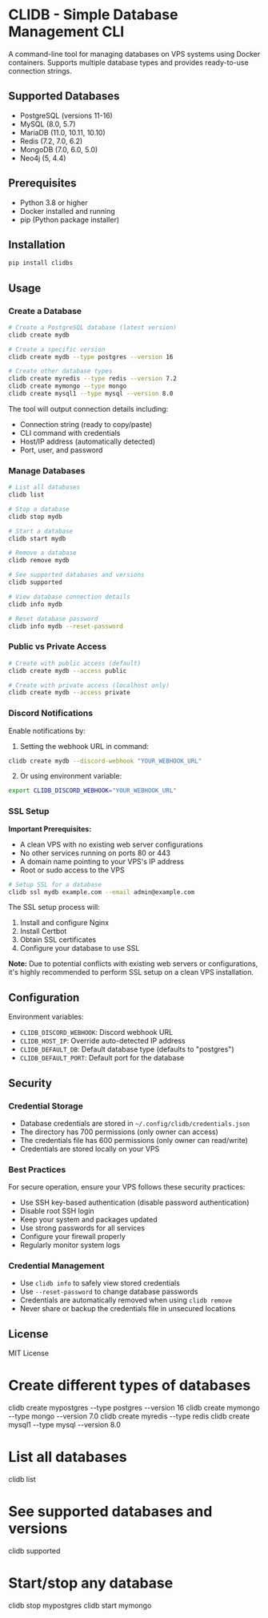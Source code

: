 # CLIDB - Simple Database Management CLI

A command-line tool for managing databases on VPS systems using Docker containers. Supports multiple database types and provides ready-to-use connection strings.

## Supported Databases

- PostgreSQL (versions 11-16)
- MySQL (8.0, 5.7)
- MariaDB (11.0, 10.11, 10.10)
- Redis (7.2, 7.0, 6.2)
- MongoDB (7.0, 6.0, 5.0)
- Neo4j (5, 4.4)

## Prerequisites

- Python 3.8 or higher
- Docker installed and running
- pip (Python package installer)

## Installation

```bash
pip install clidbs
```

## Usage

### Create a Database

```bash
# Create a PostgreSQL database (latest version)
clidb create mydb

# Create a specific version
clidb create mydb --type postgres --version 16

# Create other database types
clidb create myredis --type redis --version 7.2
clidb create mymongo --type mongo
clidb create mysql1 --type mysql --version 8.0
```

The tool will output connection details including:
- Connection string (ready to copy/paste)
- CLI command with credentials
- Host/IP address (automatically detected)
- Port, user, and password

### Manage Databases

```bash
# List all databases
clidb list

# Stop a database
clidb stop mydb

# Start a database
clidb start mydb

# Remove a database
clidb remove mydb

# See supported databases and versions
clidb supported

# View database connection details
clidb info mydb

# Reset database password
clidb info mydb --reset-password
```

### Public vs Private Access

```bash
# Create with public access (default)
clidb create mydb --access public

# Create with private access (localhost only)
clidb create mydb --access private
```

### Discord Notifications

Enable notifications by:

1. Setting the webhook URL in command:
```bash
clidb create mydb --discord-webhook "YOUR_WEBHOOK_URL"
```

2. Or using environment variable:
```bash
export CLIDB_DISCORD_WEBHOOK="YOUR_WEBHOOK_URL"
```

### SSL Setup

**Important Prerequisites:**
- A clean VPS with no existing web server configurations
- No other services running on ports 80 or 443
- A domain name pointing to your VPS's IP address
- Root or sudo access to the VPS

```bash
# Setup SSL for a database
clidb ssl mydb example.com --email admin@example.com
```

The SSL setup process will:
1. Install and configure Nginx
2. Install Certbot
3. Obtain SSL certificates
4. Configure your database to use SSL

**Note:** Due to potential conflicts with existing web servers or configurations, it's highly recommended to perform SSL setup on a clean VPS installation.

## Configuration

Environment variables:
- `CLIDB_DISCORD_WEBHOOK`: Discord webhook URL
- `CLIDB_HOST_IP`: Override auto-detected IP address
- `CLIDB_DEFAULT_DB`: Default database type (defaults to "postgres")
- `CLIDB_DEFAULT_PORT`: Default port for the database

## Security

### Credential Storage
- Database credentials are stored in `~/.config/clidb/credentials.json`
- The directory has 700 permissions (only owner can access)
- The credentials file has 600 permissions (only owner can read/write)
- Credentials are stored locally on your VPS

### Best Practices
For secure operation, ensure your VPS follows these security practices:
- Use SSH key-based authentication (disable password authentication)
- Disable root SSH login
- Keep your system and packages updated
- Use strong passwords for all services
- Configure your firewall properly
- Regularly monitor system logs

### Credential Management
- Use `clidb info` to safely view stored credentials
- Use `--reset-password` to change database passwords
- Credentials are automatically removed when using `clidb remove`
- Never share or backup the credentials file in unsecured locations

## License

MIT License 


# Create different types of databases
clidb create mypostgres --type postgres --version 16
clidb create mymongo --type mongo --version 7.0
clidb create myredis --type redis
clidb create mysql1 --type mysql --version 8.0

# List all databases
clidb list

# See supported databases and versions
clidb supported

# Start/stop any database
clidb stop mypostgres
clidb start mymongo